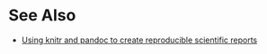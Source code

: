 # See Also

* [Using knitr and pandoc to create reproducible scientific reports](http://galahad.well.ox.ac.uk/repro/)
